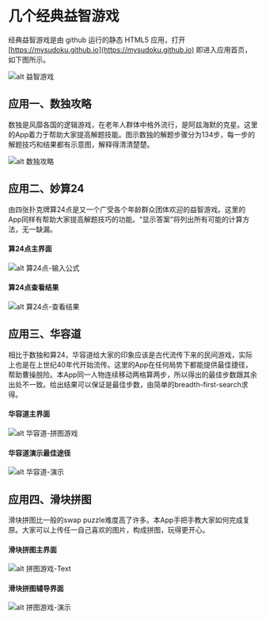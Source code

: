 # 几个经典益智游戏

经典益智游戏是由 github 运行的静态 HTML5 应用，打开[https://mysudoku.github.io](https://mysudoku.github.io)
即进入应用首页，如下图所示。

![alt 益智游戏](home.png)

## 应用一、数独攻略

数独是风靡各国的逻辑游戏，在老年人群体中格外流行，是阿兹海默的克星。这里的App着力于帮助大家提高解题技能。图示数独的解题步骤分为134步，每一步的解题技巧和结果都有示意图，解释得清清楚楚。

![alt 数独攻略](sudokuMain.png)


## 应用二、妙算24

由四张扑克牌算24点是又一个广受各个年龄群众团体欢迎的益智游戏。这里的App同样有帮助大家提高解题技巧的功能。“显示答案”将列出所有可能的计算方法，无一缺漏。

#### 算24点主界面

![alt 算24点-输入公式](241.png)

#### 算24点查看结果

![alt 算24点-查看结果](242.png)


## 应用三、华容道

相比于数独和算24，华容道给大家的印象应该是古代流传下来的民间游戏，实际上也是在上世纪40年代开始流传。这里的App在任何局势下都能提供最佳捷径，帮助曹操脱险。本App同一人物连续移动两格算两步，所以得出的最佳步数跟其余出处不一致。给出结果可以保证是最佳步数，由简单的breadth-first-search求得。

#### 华容道主界面

![alt 华容道-拼图游戏](hrd1.png)

#### 华容道演示最佳途径

![alt 华容道-演示](hrd2.png)


## 应用四、滑块拼图

滑块拼图比一般的swap puzzle难度高了许多。本App手把手教大家如何完成复原。大家可以上传任一自己喜欢的图片，构成拼图，玩得更开心。

#### 滑块拼图主界面

![alt 拼图游戏-Text](puzzle1.png)

#### 滑块拼图辅导界面

![alt 拼图游戏-演示](puzzle2.png)
